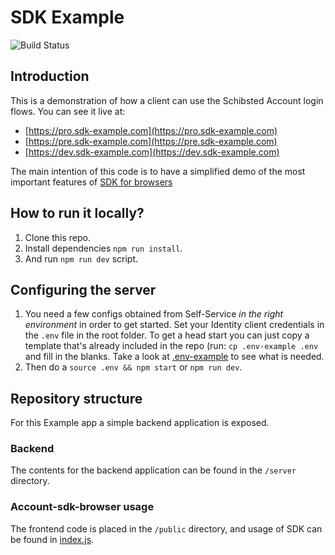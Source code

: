 # SDK Example

![Build Status](https://github.com/schibsted/sdk-example/actions/workflows/pr.yml/badge.svg)

## Introduction

This is a demonstration of how a client can use the Schibsted Account login flows. You can see it
live at:

* [https://pro.sdk-example.com](https://pro.sdk-example.com)
* [https://pre.sdk-example.com](https://pre.sdk-example.com)
* [https://dev.sdk-example.com](https://dev.sdk-example.com)

The main intention of this code is to have a simplified demo of the most important features of [SDK for browsers](https://github.com/schibsted/account-sdk-browser)

## How to run it locally?
1. Clone this repo.
1. Install dependencies `npm run install`.
1. And run `npm run dev` script.

## Configuring the server

1. You need a few configs obtained from Self-Service *in the right environment* in order to get
   started. Set your Identity client credentials in the `.env` file in the root folder. To get a
   head start you can just copy a template that's already included in the repo (run: `cp
   .env-example .env` and fill in the blanks. Take a look at [.env-example](./.env-example) to
   see what is needed.
1. Then do a `source .env && npm start` or `npm run dev`.

## Repository structure
For this Example app a simple backend application is exposed.

### Backend
The contents for the backend application can be found in the `/server` directory.

### Account-sdk-browser usage
The frontend code is placed in the `/public` directory, and usage of SDK can be found in [index.js](public/index.js).
